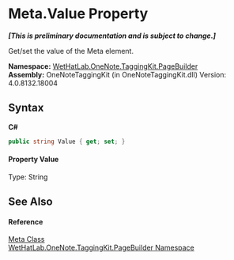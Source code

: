 # Meta.Value Property 
 _**\[This is preliminary documentation and is subject to change.\]**_

Get/set the value of the Meta element.

**Namespace:**&nbsp;<a href="56352230-71f2-f4b7-63a8-983965663af5">WetHatLab.OneNote.TaggingKit.PageBuilder</a><br />**Assembly:**&nbsp;OneNoteTaggingKit (in OneNoteTaggingKit.dll) Version: 4.0.8132.18004

## Syntax

**C#**<br />
``` C#
public string Value { get; set; }
```


#### Property Value
Type: String

## See Also


#### Reference
<a href="90c71725-7f0d-fb9a-38b1-3b78c27eea6f">Meta Class</a><br /><a href="56352230-71f2-f4b7-63a8-983965663af5">WetHatLab.OneNote.TaggingKit.PageBuilder Namespace</a><br />